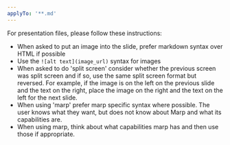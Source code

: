 ```yaml
---
applyTo: '**.md'
---
```


For presentation files, please follow these instructions:
 
* When asked to put an image into the slide, prefer markdown syntax over HTML if possible
* Use the `![alt text](image_url)` syntax for images
* When asked to do 'split screen' consider whether the previous screen was split screen and if so, use the same split screen format but reversed. For example, if the image is on the left on the previous slide and the text on the right, place the image on the right and the text on the left for the next slide.
* When using 'marp' prefer marp specific syntax where possible. The user knows what they want, but does not know about Marp and what its capabilities are. 
* When using marp, think about what capabilities marp has and then use those if appropriate.